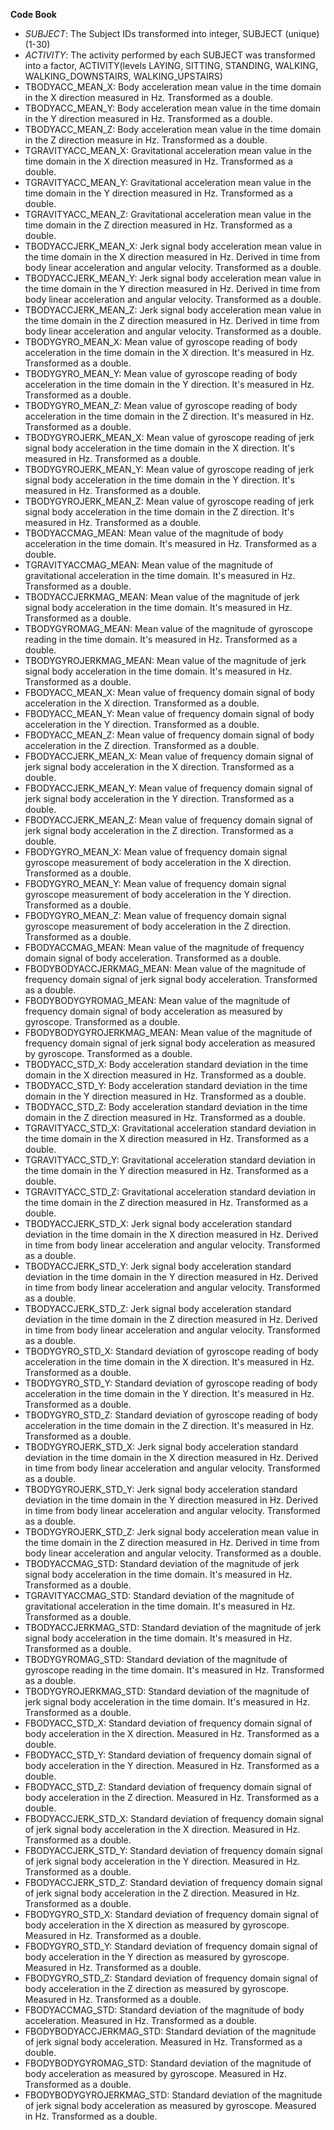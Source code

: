 **Code Book**
* *SUBJECT*: The Subject IDs transformed into integer, SUBJECT (unique) (1-30)
* *ACTIVITY*: The activity performed by each SUBJECT was transformed into a factor, ACTIVITY(levels LAYING, SITTING, STANDING, WALKING, WALKING_DOWNSTAIRS, WALKING_UPSTAIRS)
* TBODYACC_MEAN_X: Body acceleration mean value in the time domain in the X direction measured in Hz. Transformed as a double.
* TBODYACC_MEAN_Y: Body acceleration mean value in the time domain in the Y direction measured in Hz. Transformed as a double.
* TBODYACC_MEAN_Z: Body acceleration mean value in the time domain in the Z direction measure in Hz. Transformed as a double.
* TGRAVITYACC_MEAN_X: Gravitational acceleration mean value in the time domain in the X direction measured in Hz. Transformed as a double.
* TGRAVITYACC_MEAN_Y: Gravitational acceleration mean value in the time domain in the Y direction measured in Hz. Transformed as a double.
* TGRAVITYACC_MEAN_Z: Gravitational acceleration mean value in the time domain in the Z direction measured in Hz. Transformed as a double.
* TBODYACCJERK_MEAN_X: Jerk signal body acceleration mean value in the time domain in the X direction measured in Hz. Derived in time from body linear acceleration and angular velocity. Transformed as a double.
* TBODYACCJERK_MEAN_Y: Jerk signal body acceleration mean value in the time domain in the Y direction measured in Hz. Derived in time from body linear acceleration and angular velocity. Transformed as a double.
* TBODYACCJERK_MEAN_Z: Jerk signal body acceleration mean value in the time domain in the Z direction measured in Hz. Derived in time from body linear acceleration and angular velocity. Transformed as a double.
* TBODYGYRO_MEAN_X: Mean value of gyroscope reading of body acceleration in the time domain in the X direction. It's measured in Hz. Transformed as a double.
* TBODYGYRO_MEAN_Y: Mean value of gyroscope reading of body acceleration in the time domain in the Y direction. It's measured in Hz. Transformed as a double.
* TBODYGYRO_MEAN_Z: Mean value of gyroscope reading of body acceleration in the time domain in the Z direction. It's measured in Hz. Transformed as a double.
* TBODYGYROJERK_MEAN_X: Mean value of gyroscope reading of jerk signal body acceleration in the time domain in the X direction. It's measured in Hz. Transformed as a double.
* TBODYGYROJERK_MEAN_Y: Mean value of gyroscope reading of jerk signal body acceleration in the time domain in the Y direction. It's measured in Hz. Transformed as a double.
* TBODYGYROJERK_MEAN_Z: Mean value of gyroscope reading of jerk signal body acceleration in the time domain in the Z direction. It's measured in Hz. Transformed as a double.
* TBODYACCMAG_MEAN: Mean value of the magnitude of body acceleration in the time domain. It's measured in Hz. Transformed as a double.
* TGRAVITYACCMAG_MEAN: Mean value of the magnitude of gravitational acceleration in the time domain. It's measured in Hz. Transformed as a double.
* TBODYACCJERKMAG_MEAN: Mean value of the magnitude of jerk signal body acceleration in the time domain. It's measured in Hz. Transformed as a double.
* TBODYGYROMAG_MEAN: Mean value of the magnitude of gyroscope reading in the time domain. It's measured in Hz. Transformed as a double.
* TBODYGYROJERKMAG_MEAN: Mean value of the magnitude of jerk signal body acceleration in the time domain. It's measured in Hz. Transformed as a double.
* FBODYACC_MEAN_X: Mean value of frequency domain signal of body acceleration in the X direction. Transformed as a double.
* FBODYACC_MEAN_Y: Mean value of frequency domain signal of body acceleration in the Y direction. Transformed as a double.
* FBODYACC_MEAN_Z: Mean value of frequency domain signal of body acceleration in the Z direction. Transformed as a double.
* FBODYACCJERK_MEAN_X: Mean value of frequency domain signal of jerk signal body acceleration in the X direction. Transformed as a double.
* FBODYACCJERK_MEAN_Y: Mean value of frequency domain signal of jerk signal body acceleration in the Y direction. Transformed as a double.
* FBODYACCJERK_MEAN_Z: Mean value of frequency domain signal of jerk signal body acceleration in the Z direction. Transformed as a double.
* FBODYGYRO_MEAN_X: Mean value of frequency domain signal gyroscope measurement of body acceleration in the X direction. Transformed as a double.
* FBODYGYRO_MEAN_Y: Mean value of frequency domain signal gyroscope measurement of body acceleration in the Y direction. Transformed as a double.
* FBODYGYRO_MEAN_Z: Mean value of frequency domain signal gyroscope measurement of body acceleration in the Z direction. Transformed as a double.
* FBODYACCMAG_MEAN: Mean value of the magnitude of frequency domain signal of body acceleration. Transformed as a double.
* FBODYBODYACCJERKMAG_MEAN: Mean value of the magnitude of frequency domain signal of jerk signal body acceleration. Transformed as a double.
* FBODYBODYGYROMAG_MEAN: Mean value of the magnitude of frequency domain signal of body acceleration as measured by gyroscope. Transformed as a double.
* FBODYBODYGYROJERKMAG_MEAN: Mean value of the magnitude of frequency domain signal of jerk signal body acceleration as measured by gyroscope. Transformed as a double.
* TBODYACC_STD_X: Body acceleration standard deviation in the time domain in the X direction measured in Hz. Transformed as a double.
* TBODYACC_STD_Y: Body acceleration standard deviation in the time domain in the Y direction measured in Hz. Transformed as a double.
* TBODYACC_STD_Z: Body acceleration standard deviation in the time domain in the Z direction measured in Hz. Transformed as a double.
* TGRAVITYACC_STD_X: Gravitational acceleration standard deviation in the time domain in the X direction measured in Hz. Transformed as a double.
* TGRAVITYACC_STD_Y: Gravitational acceleration standard deviation in the time domain in the Y direction measured in Hz. Transformed as a double.
* TGRAVITYACC_STD_Z: Gravitational acceleration standard deviation in the time domain in the Z direction measured in Hz. Transformed as a double.
* TBODYACCJERK_STD_X: Jerk signal body acceleration standard deviation in the time domain in the X direction measured in Hz. Derived in time from body linear acceleration and angular velocity. Transformed as a double.
* TBODYACCJERK_STD_Y: Jerk signal body acceleration standard deviation in the time domain in the Y direction measured in Hz. Derived in time from body linear acceleration and angular velocity. Transformed as a double.
* TBODYACCJERK_STD_Z: Jerk signal body acceleration standard deviation in the time domain in the Z direction measured in Hz. Derived in time from body linear acceleration and angular velocity. Transformed as a double.
* TBODYGYRO_STD_X: Standard deviation of gyroscope reading of body acceleration in the time domain in the X direction. It's measured in Hz. Transformed as a double.
* TBODYGYRO_STD_Y: Standard deviation of gyroscope reading of body acceleration in the time domain in the Y direction. It's measured in Hz. Transformed as a double.
* TBODYGYRO_STD_Z: Standard deviation of gyroscope reading of body acceleration in the time domain in the Z direction. It's measured in Hz. Transformed as a double.
* TBODYGYROJERK_STD_X: Jerk signal body acceleration standard deviation in the time domain in the X direction measured in Hz. Derived in time from body linear acceleration and angular velocity. Transformed as a double.
* TBODYGYROJERK_STD_Y: Jerk signal body acceleration standard deviation in the time domain in the Y direction measured in Hz. Derived in time from body linear acceleration and angular velocity. Transformed as a double.
* TBODYGYROJERK_STD_Z: Jerk signal body acceleration mean value in the time domain in the Z direction measured in Hz. Derived in time from body linear acceleration and angular velocity. Transformed as a double.
* TBODYACCMAG_STD: Standard deviation of the magnitude of jerk signal body acceleration in the time domain. It's measured in Hz. Transformed as a double.
* TGRAVITYACCMAG_STD: Standard deviation of the magnitude of gravitational acceleration in the time domain. It's measured in Hz. Transformed as a double.
* TBODYACCJERKMAG_STD: Standard deviation of the magnitude of jerk signal body acceleration in the time domain. It's measured in Hz. Transformed as a double.
* TBODYGYROMAG_STD: Standard deviation of the magnitude of gyroscope reading in the time domain. It's measured in Hz. Transformed as a double.
* TBODYGYROJERKMAG_STD: Standard deviation of the magnitude of jerk signal body acceleration in the time domain. It's measured in Hz. Transformed as a double.
* FBODYACC_STD_X: Standard deviation of frequency domain signal of body acceleration in the X direction. Measured in Hz. Transformed as a double.
* FBODYACC_STD_Y: Standard deviation of frequency domain signal of body acceleration in the Y direction. Measured in Hz. Transformed as a double.
* FBODYACC_STD_Z: Standard deviation of frequency domain signal of body acceleration in the Z direction. Measured in Hz. Transformed as a double.
* FBODYACCJERK_STD_X: Standard deviation of frequency domain signal of jerk signal body acceleration in the X direction. Measured in Hz. Transformed as a double.
* FBODYACCJERK_STD_Y: Standard deviation of frequency domain signal of jerk signal body acceleration in the Y direction. Measured in Hz. Transformed as a double.
* FBODYACCJERK_STD_Z: Standard deviation of frequency domain signal of jerk signal body acceleration in the Z direction. Measured in Hz. Transformed as a double.
* FBODYGYRO_STD_X: Standard deviation of frequency domain signal of body acceleration in the X direction as measured by gyroscope. Measured in Hz. Transformed as a double.
* FBODYGYRO_STD_Y: Standard deviation of frequency domain signal of body acceleration in the Y direction as measured by gyroscope. Measured in Hz. Transformed as a double.
* FBODYGYRO_STD_Z: Standard deviation of frequency domain signal of body acceleration in the Z direction as measured by gyroscope. Measured in Hz. Transformed as a double.
* FBODYACCMAG_STD: Standard deviation of the magnitude of body acceleration. Measured in Hz. Transformed as a double.
* FBODYBODYACCJERKMAG_STD: Standard deviation of the magnitude of jerk signal body acceleration. Measured in Hz. Transformed as a double.
* FBODYBODYGYROMAG_STD: Standard deviation of the magnitude of body acceleration as measured by gyroscope. Measured in Hz. Transformed as a double.
* FBODYBODYGYROJERKMAG_STD: Standard deviation of the magnitude of jerk signal body acceleration as measured by gyroscope. Measured in Hz. Transformed as a double.
